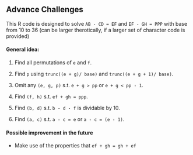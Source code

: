 ## Advance Challenges 

This R code is designed to solve `AB - CD = EF` and `EF - GH = PPP` with base from 10 to 36 (can be larger therotically, if a larger set of character code is provided)

#### General idea:

1. Find all permutations of `e` and `f`.

2. Find `p` using `trunc((e + g)/ base)` and `trunc((e + g + 1)/ base)`.

3. Omit any `(e, g, p)` s.t. `e + g > pp` or `e + g < pp - 1`.

4. Find `(f, h)` s.t. `ef + gh = ppp`.

5. Find `(b, d)` s.t. `b - d - f` is dividable by 10.

6. Find `(a, c)` s.t. `a - c = e` or `a - c = (e - 1)`.


#### Possible improvement in the future

* Make use of the properties that `ef + gh = gh + ef`




